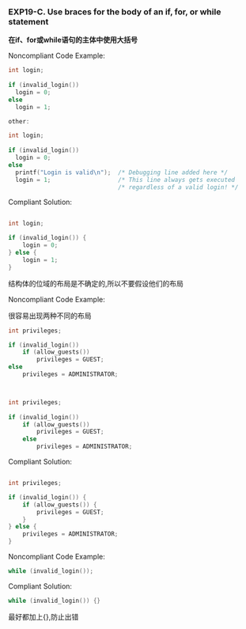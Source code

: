 ### EXP19-C. Use braces for the body of an if, for, or while statement

**在if、for或while语句的主体中使用大括号**

Noncompliant Code Example:

```C
int login;
 
if (invalid_login())
  login = 0;
else
  login = 1;

other:

int login;
 
if (invalid_login())
  login = 0;
else
  printf("Login is valid\n");  /* Debugging line added here */
  login = 1;                   /* This line always gets executed
                               /* regardless of a valid login! */
```

Compliant Solution:

```C

int login;

if (invalid_login()) {
    login = 0;
} else {
    login = 1;
}
```

结构体的位域的布局是不确定的,所以不要假设他们的布局

Noncompliant Code Example:

很容易出现两种不同的布局
```C
int privileges;

if (invalid_login())
    if (allow_guests())
        privileges = GUEST;
else
    privileges = ADMINISTRATOR;



int privileges;
 
if (invalid_login())
    if (allow_guests())
        privileges = GUEST;
    else
        privileges = ADMINISTRATOR;
```

Compliant Solution:

```C

int privileges;

if (invalid_login()) {
    if (allow_guests()) {
        privileges = GUEST;
    }
} else {
    privileges = ADMINISTRATOR;
}
```

Noncompliant Code Example:
```C
while (invalid_login());
```

Compliant Solution:
```C
while (invalid_login()) {}
```

最好都加上{},防止出错
